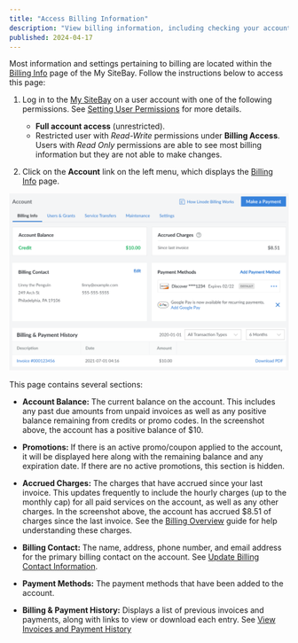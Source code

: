 ```yaml
---
title: "Access Billing Information"
description: "View billing information, including checking your account balancing and accrued charges."
published: 2024-04-17
---
```


Most information and settings pertaining to billing are located within the [Billing Info](https://my.sitebay.org/account/billing) page of the My SiteBay. Follow the instructions below to access this page:

1. Log in to the [My SiteBay](https://my.sitebay.org) on a user account with one of the following permissions. See [Setting User Permissions](/docs/products/platform/accounts/guides/user-permissions/) for more details.

    - **Full account access** (unrestricted).
    - Restricted user with *Read-Write* permissions under **Billing Access**. Users with *Read Only* permissions are able to see most billing information but they are not able to make changes.

1. Click on the **Account** link on the left menu, which displays the [Billing Info](https://my.sitebay.org/account/billing) page.

![The Billing Info page showing an example customer with a $24 negative balance and $9 of accrued charges.](account-billing.png)

This page contains several sections:

- **Account Balance:** The current balance on the account. This includes any past due amounts from unpaid invoices as well as any positive balance remaining from credits or promo codes. In the screenshot above, the account has a positive balance of $10.

- **Promotions:** If there is an active promo/coupon applied to the account, it will be displayed here along with the remaining balance and any expiration date. If there are no active promotions, this section is hidden.

- **Accrued Charges:** The charges that have accrued since your last invoice. This updates frequently to include the hourly charges (up to the monthly cap) for all paid services on the account, as well as any other charges. In the screenshot above, the account has accrued $8.51 of charges since the last invoice. See the [Billing Overview](/docs/products/platform/billing/) guide for help understanding these charges.

- **Billing Contact:** The name, address, phone number, and email address for the primary billing contact on the account. See [Update Billing Contact Information](/docs/products/platform/billing/guides/update-billing-contact-info/).

- **Payment Methods:** The payment methods that have been added to the account.

- **Billing & Payment History:** Displays a list of previous invoices and payments, along with links to view or download each entry. See [View Invoices and Payment History](/docs/products/platform/billing/guides/view-history/)